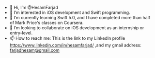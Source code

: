 - 👋 Hi, I’m @HesamFarjad
- 👀 I’m interested in iOS development and Swift programming.
- 🌱 I’m currently learning Swift 5.0, and I have completed more than half of Mark Price's classes on Coursera.
- 💞️ I’m looking to collaborate on iOS development as an internship or entry-level.
- 📫 How to reach me: This is the link to my LinkedIn profile https://www.linkedin.com/in/hesamfarjad/ ,and my gmail address: farjadhesam@gmail.com
<!---
HesamFarjad/HesamFarjad is a ✨ special ✨ repository because its `README.md` (this file) appears on your GitHub profile.
You can click the Preview link to take a look at your changes.
--->
